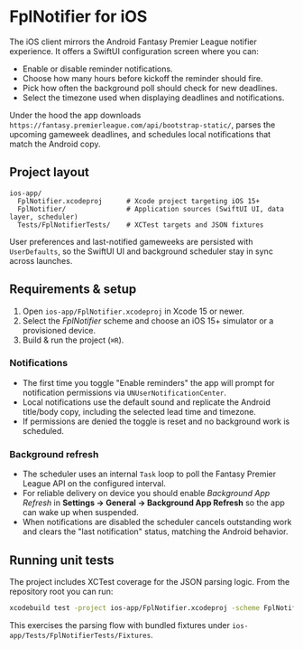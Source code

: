 # FplNotifier for iOS

The iOS client mirrors the Android Fantasy Premier League notifier experience. It offers a SwiftUI configuration screen where you can:

- Enable or disable reminder notifications.
- Choose how many hours before kickoff the reminder should fire.
- Pick how often the background poll should check for new deadlines.
- Select the timezone used when displaying deadlines and notifications.

Under the hood the app downloads `https://fantasy.premierleague.com/api/bootstrap-static/`, parses the upcoming gameweek deadlines, and schedules local notifications that match the Android copy.

## Project layout

```
ios-app/
  FplNotifier.xcodeproj      # Xcode project targeting iOS 15+
  FplNotifier/               # Application sources (SwiftUI UI, data layer, scheduler)
  Tests/FplNotifierTests/    # XCTest targets and JSON fixtures
```

User preferences and last-notified gameweeks are persisted with `UserDefaults`, so the SwiftUI UI and background scheduler stay in sync across launches.

## Requirements & setup

1. Open `ios-app/FplNotifier.xcodeproj` in Xcode 15 or newer.
2. Select the *FplNotifier* scheme and choose an iOS 15+ simulator or a provisioned device.
3. Build & run the project (`⌘R`).

### Notifications

- The first time you toggle "Enable reminders" the app will prompt for notification permissions via `UNUserNotificationCenter`.
- Local notifications use the default sound and replicate the Android title/body copy, including the selected lead time and timezone.
- If permissions are denied the toggle is reset and no background work is scheduled.

### Background refresh

- The scheduler uses an internal `Task` loop to poll the Fantasy Premier League API on the configured interval.
- For reliable delivery on device you should enable *Background App Refresh* in **Settings → General → Background App Refresh** so the app can wake up when suspended.
- When notifications are disabled the scheduler cancels outstanding work and clears the "last notification" status, matching the Android behavior.

## Running unit tests

The project includes XCTest coverage for the JSON parsing logic. From the repository root you can run:

```bash
xcodebuild test -project ios-app/FplNotifier.xcodeproj -scheme FplNotifier -destination 'platform=iOS Simulator,name=iPhone 14'
```

This exercises the parsing flow with bundled fixtures under `ios-app/Tests/FplNotifierTests/Fixtures`.
